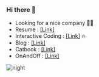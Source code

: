 ### Hi there 👋
- Looking for a nice company 🔭🤔 
- Resume : [[Link]](https://imki123.github.io/resume.pdf)
- Interactive Coding : [[Link]](https://imki123.github.io/interactive_coding) 🔥   
- Blog : [[Link]](https://imki123.github.io)
- Catbook : [[Link]](https://imki123.github.io/catbook)
- OnAndOff : [[Link]](https://imki123.github.io/onandoff)   

![night](https://user-images.githubusercontent.com/43270441/100179156-b5c15900-2f18-11eb-811e-864052b453c9.jpg)
<!--
**imki123/imki123** is a ✨ _special_ ✨ repository because its `README.md` (this file) appears on your GitHub profile.

Here are some ideas to get you started:

- 🔭 I’m currently working on ...
- 🌱 I’m currently learning ...
- 👯 I’m looking to collaborate on ...
- 🤔 I’m looking for help with ...
- 💬 Ask me about ...
- 📫 How to reach me: ...
- 😄 Pronouns: ...
- ⚡ Fun fact: ...
-->
